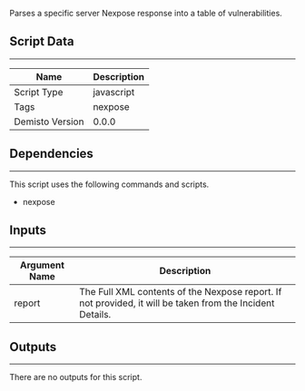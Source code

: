 Parses a specific server Nexpose response into a table of vulnerabilities.

## Script Data
---

| **Name** | **Description** |
| --- | --- |
| Script Type | javascript |
| Tags | nexpose |
| Demisto Version | 0.0.0 |

## Dependencies
---
This script uses the following commands and scripts.
* nexpose

## Inputs
---

| **Argument Name** | **Description** |
| --- | --- |
| report | The Full XML contents of the Nexpose report. If not provided, it will be taken from the Incident Details. |

## Outputs
---
There are no outputs for this script. 
